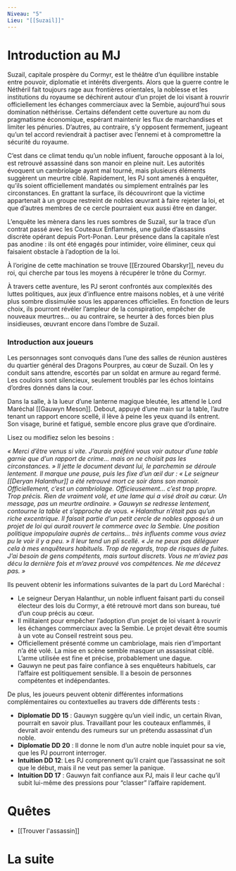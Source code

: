 ```yaml
---
Niveau: "5"
Lieu: "[[Suzail]]"
---
```

# Introduction au MJ

Suzail, capitale prospère du Cormyr, est le théâtre d’un équilibre instable entre pouvoir, diplomatie et intérêts divergents. Alors que la guerre contre le Néthéril fait toujours rage aux frontières orientales, la noblesse et les institutions du royaume se déchirent autour d’un projet de loi visant à rouvrir officiellement les échanges commerciaux avec la Sembie, aujourd’hui sous domination néthérisse. Certains défendent cette ouverture au nom du pragmatisme économique, espérant maintenir les flux de marchandises et limiter les pénuries. D’autres, au contraire, s’y opposent fermement, jugeant qu’un tel accord reviendrait à pactiser avec l’ennemi et à compromettre la sécurité du royaume.

C’est dans ce climat tendu qu’un noble influent, farouche opposant à la loi, est retrouvé assassiné dans son manoir en pleine nuit. Les autorités évoquent un cambriolage ayant mal tourné, mais plusieurs éléments suggèrent un meurtre ciblé. Rapidement, les PJ sont amenés à enquêter, qu’ils soient officiellement mandatés ou simplement entraînés par les circonstances. En grattant la surface, ils découvriront que la victime appartenait à un groupe restreint de nobles œuvrant à faire rejeter la loi, et que d’autres membres de ce cercle pourraient eux aussi être en danger.

L’enquête les mènera dans les rues sombres de Suzail, sur la trace d’un contrat passé avec les Couteaux Enflammés, une guilde d’assassins discrète opérant depuis Port-Ponan. Leur présence dans la capitale n’est pas anodine : ils ont été engagés pour intimider, voire éliminer, ceux qui faisaient obstacle à l’adoption de la loi.

À l’origine de cette machination se trouve [[Erzoured Obarskyr]], neveu du roi, qui cherche par tous les moyens à récupérer le trône du Cormyr.

À travers cette aventure, les PJ seront confrontés aux complexités des luttes politiques, aux jeux d’influence entre maisons nobles, et à une vérité plus sombre dissimulée sous les apparences officielles. En fonction de leurs choix, ils pourront révéler l’ampleur de la conspiration, empêcher de nouveaux meurtres… ou au contraire, se heurter à des forces bien plus insidieuses, œuvrant encore dans l’ombre de Suzail.

### Introduction aux joueurs

Les personnages sont convoqués dans l’une des salles de réunion austères du quartier général des Dragons Pourpres, au cœur de Suzail. On les y conduit sans attendre, escortés par un soldat en armure au regard fermé. Les couloirs sont silencieux, seulement troublés par les échos lointains d’ordres donnés dans la cour.

Dans la salle, à la lueur d’une lanterne magique bleutée, les attend le Lord Maréchal [[Gauwyn Meson]]. Debout, appuyé d’une main sur la table, l’autre tenant un rapport encore scellé, il lève à peine les yeux quand ils entrent. Son visage, buriné et fatigué, semble encore plus grave que d’ordinaire.

Lisez ou modifiez selon les besoins :

*« Merci d’être venus si vite. J’aurais préféré vous voir autour d’une table garnie que d’un rapport de crime… mais on ne choisit pas les circonstances. »*
*Il jette le document devant lui, le parchemin se déroule lentement. Il marque une pause, puis les fixe d’un œil dur :*
*« Le seigneur [[Deryan Halanthur]] a été retrouvé mort ce soir dans son manoir. Officiellement, c’est un cambriolage. Officieusement… c’est trop propre. Trop précis. Rien de vraiment volé, et une lame qui a visé droit au cœur. Un message, pas un meurtre ordinaire. »*
*Gauwyn se redresse lentement, contourne la table et s’approche de vous.*
*« Halanthur n’était pas qu’un riche excentrique. Il faisait partie d’un petit cercle de nobles opposés à un projet de loi qui aurait rouvert le commerce avec la Sembie. Une position politique impopulaire auprès de certains… très influents comme vous aviez pu le voir il y a peu. »*
*Il leur tend un pli scellé.*
*« Je ne peux pas déléguer cela à mes enquêteurs habituels. Trop de regards, trop de risques de fuites. J’ai besoin de gens compétents, mais surtout discrets. Vous ne m’aviez pas décu la dernière fois et m’avez prouvé vos compétences. Ne me décevez pas. »*

Ils peuvent obtenir les informations suivantes de la part du Lord Maréchal :

- Le seigneur Deryan Halanthur, un noble influent faisant parti du conseil électeur des lois du Cormyr, a été retrouvé mort dans son bureau, tué d’un coup précis au cœur.
- Il militaient pour empêcher l’adoption d’un projet de loi visant à rouvrir les échanges commerciaux avec la Sembie. Le projet devait être soumis à un vote au Conseil restreint sous peu.
- Officiellement présenté comme un cambriolage, mais rien d’important n’a été volé. La mise en scène semble masquer un assassinat ciblé. L’arme utilisée est fine et précise, probablement une dague.
- Gauwyn ne peut pas faire confiance à ses enquêteurs habituels, car l’affaire est politiquement sensible. Il a besoin de personnes compétentes et indépendantes.

De plus, les joueurs peuvent obtenir différentes informations complémentaires ou contextuelles au travers dde différents tests :

- **Diplomatie DD 15** : Gauwyn suggère qu’un vieil indic, un certain Rivan, pourrait en savoir plus. Travaillant pour les couteaux enflammés, il devrait avoir entendu des rumeurs sur un prétendu assassinat d’un noble.  
- **Diplomatie DD 20** : Il donne le nom d’un autre noble inquiet pour sa vie, que les PJ pourront interroger.  
- **Intuition DD 12**: Les PJ comprennent qu’il craint que l’assassinat ne soit que le début, mais il ne veut pas semer la panique.  
- **Intuition DD 17** : Gauwyn fait confiance aux PJ, mais il leur cache qu’il subit lui-même des pressions pour “classer” l’affaire rapidement.
# Quêtes

- [[Trouver l'assassin]]

# La suite


